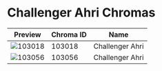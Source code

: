 # Challenger Ahri Chromas



| Preview | Chroma ID | Name |
|---------|-----------|------|
| ![103018](https://raw.communitydragon.org/latest/plugins/rcp-be-lol-game-data/global/default/v1/champion-chroma-images/103/103018.png) | 103018 | Challenger Ahri |
| ![103056](https://raw.communitydragon.org/latest/plugins/rcp-be-lol-game-data/global/default/v1/champion-chroma-images/103/103056.png) | 103056 | Challenger Ahri |